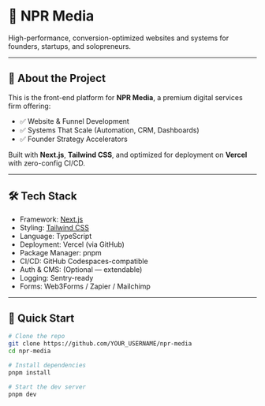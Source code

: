 # 🚀 NPR Media

High-performance, conversion-optimized websites and systems for founders, startups, and solopreneurs.

---

## 🧩 About the Project

This is the front-end platform for **NPR Media**, a premium digital services firm offering:

- ✅ Website & Funnel Development
- ✅ Systems That Scale (Automation, CRM, Dashboards)
- ✅ Founder Strategy Accelerators

Built with **Next.js**, **Tailwind CSS**, and optimized for deployment on **Vercel** with zero-config CI/CD.

---

## 🛠️ Tech Stack

- Framework: [Next.js](https://nextjs.org/)
- Styling: [Tailwind CSS](https://tailwindcss.com/)
- Language: TypeScript
- Deployment: Vercel (via GitHub)
- Package Manager: pnpm
- CI/CD: GitHub Codespaces-compatible
- Auth & CMS: (Optional — extendable)
- Logging: Sentry-ready
- Forms: Web3Forms / Zapier / Mailchimp

---

## 🚦 Quick Start

```bash
# Clone the repo
git clone https://github.com/YOUR_USERNAME/npr-media
cd npr-media

# Install dependencies
pnpm install

# Start the dev server
pnpm dev
